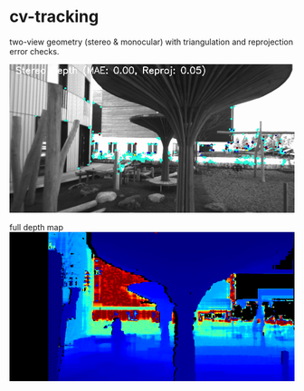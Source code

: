 # cv-tracking

two-view geometry (stereo & monocular) with triangulation and reprojection error checks.

![Preview](https://github.com/shiyu2011/cv-tracking/blob/main/depth_stereo.png)

full depth map
![Preview](https://github.com/shiyu2011/cv-tracking/blob/main/depth_color.png)
